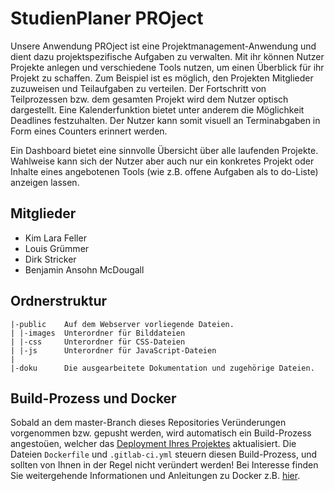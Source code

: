 # StudienPlaner PROject

Unsere Anwendung PROject ist eine Projektmanagement-Anwendung und dient dazu projektspezifische Aufgaben zu verwalten. Mit ihr können Nutzer Projekte anlegen und verschiedene Tools nutzen, um einen Überblick für ihr Projekt zu schaffen. Zum Beispiel ist es möglich, den Projekten Mitglieder zuzuweisen und Teilaufgaben zu verteilen. Der Fortschritt von Teilprozessen bzw. dem gesamten Projekt wird dem Nutzer optisch dargestellt. Eine Kalenderfunktion bietet unter anderem die Möglichkeit Deadlines festzuhalten. Der Nutzer kann somit visuell an Terminabgaben in Form eines Counters erinnert werden.  

Ein Dashboard bietet eine sinnvolle Übersicht über alle laufenden Projekte. Wahlweise kann sich der Nutzer aber auch nur ein konkretes Projekt oder Inhalte eines angebotenen Tools (wie z.B. offene Aufgaben als to do-Liste) anzeigen lassen.

## Mitglieder

- Kim Lara Feller
- Louis Grümmer
- Dirk Stricker
- Benjamin Ansohn McDougall

## Ordnerstruktur

    |-public    Auf dem Webserver vorliegende Dateien.
    | |-images  Unterordner für Bilddateien
    | |-css     Unterordner für CSS-Dateien
    | |-js      Unterordner für JavaScript-Dateien
    |
    |-doku      Die ausgearbeitete Dokumentation und zugehörige Dateien.

## Build-Prozess und Docker

Sobald an dem master-Branch dieses Repositories Veründerungen vorgenommen bzw. gepusht werden, wird automatisch ein Build-Prozess angestoüen, welcher das [Deployment Ihres Projektes](https://gruppe-07.wp20.mylab.th-luebeck.de) aktualisiert. Die Dateien `Dockerfile` und `.gitlab-ci.yml` steuern diesen Build-Prozess, und sollten von Ihnen in der Regel nicht veründert werden! Bei Interesse finden Sie weitergehende Informationen und Anleitungen zu Docker z.B. [hier](https://doku.mylab.th-luebeck.de/docs/docker/).
